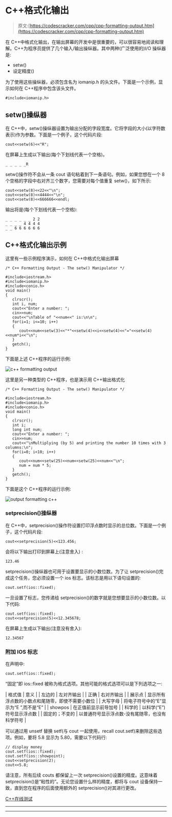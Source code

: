 # C++格式化输出

> 原文:[https://codescracker.com/cpp/cpp-formatting-output.htm](https://codescracker.com/cpp/cpp-formatting-output.htm)

在 C++中格式化输出，在输出屏幕的开发中是很重要的，可以很容易地阅读和理解。C++为程序员提供了几个输入/输出操纵器。其中两种(广泛使用的)I/O 操纵器是:

*   setw()
*   设定精度()

为了使用这些操纵器，必须包含名为 iomanip.h 的头文件。下面是一个示例，显示如何在 C++程序中包含该头文件。

```
#include<iomanip.h>
```

## setw()操纵器

在 C++中，setw()操纵器设置为输出分配的字段宽度。它将字段的大小(以字符数表示)作为参数。下面是一个例子，这个代码片段:

```
cout<<setw(6)<<"R";
```

在屏幕上生成以下输出(每个下划线代表一个空格)。

```
_ _ _ _ _R
```

setw()操作符不会从一条 cout 语句粘着到下一条语句。例如，如果您想在一个 8 个空格的字段中右对齐三个数字，您需要对每个值重复 setw()，如下所示:

```
cout<<setw(8)<<22<<"\n";
cout<<setw(8)<<4444<<"\n";
cout<<setw(8)<<666666<<endl;
```

输出将是(每个下划线代表一个空格):

```
_ _ _ _ _ _ 2 2
_ _ _ _ 4 4 4 4
_ _ 6 6 6 6 6 6
```

## C++格式化输出示例

这里有一些示例程序演示，如何在 C++中格式化输出屏幕

```
/* C++ Formatting Output - The setw() Manipulator */

#include<iostream.h>
#include<iomanip.h>
#include<conio.h>
void main()
{
   clrscr();
   int i, num;
   cout<<"Enter a number: ";
   cin>>num;
   cout<<"\nTable of "<<num<<" is:\n\n";
   for(i=1; i<=10; i++)
   {
      cout<<num<<setw(3)<<"*"<<setw(4)<<i<<setw(4)<<"="<<setw(4)<<num*i<<"\n";
   }
   getch();
}
```

下面是上述 C++程序的运行示例:

![c++ formatting output](../Images/ed0a4ba7065e8793a74ad3e06304091b.png)

这里是另一种类型的 C++程序，也是演示用 C++输出格式化

```
/* C++ Formatting Output - The setw() Manipulator */

#include<iostream.h>
#include<iomanip.h>
#include<conio.h>
void main()
{
   clrscr();
   int i;
   long int num;
   cout<<"Enter a number: ";
   cin>>num;
   cout<<"\nMultiplying (by 5) and printing the number 10 times with 3 columns:\n";
   for(i=0; i<10; i++)
   {
      cout<<num<<setw(25)<<num<<setw(25)<<num<<"\n";
      num = num * 5;
   }
   getch();
}
```

下面是这个 C++程序的运行示例:

![output formatting c++](../Images/51cd5758f367ef915950847ec662af8c.png)

### setprecision()操纵器

在 C++中，setprecision()操作符设置打印浮点数时显示的总位数。下面是一个例子，这个代码片段:

```
cout<<setprecision(5)<<123.456;
```

会将以下输出打印到屏幕上(注意舍入) :

```
123.46
```

setprecision()操纵器也可用于设置要显示的小数位数。为了让 setprecision()完成这个任务，您必须设置一个 ios 标志。该标志是用以下语句设置的:

```
cout.setf(ios::fixed);
```

一旦设置了标志，您传递给 setprecision()的数字就是您想要显示的小数位数。以下代码:

```
cout.setf(ios::fixed);
cout<<setprecision(5)<<12.345678;
```

在屏幕上生成以下输出(注意没有舍入):

```
12.34567
```

### 附加 IOS 标志

在声明中:

```
cout.setf(ios::fixed);
```

“固定”即 ios::fixed 被称为格式选项。其他可能的格式选项可以是下列选项之一:

| 格式值 | 意义 |
| 左边的 | 左对齐输出 |
| 正确 | 右对齐输出 |
| 展示点 | 显示所有浮点数的小数点和尾随零，即使不需要小数位 |
| 大写字母 | 将电子符号中的“E”显示为“E ”,而不是“E” |
| showpos | 在正值前显示前导加号 |
| 科学的 | 以科学(“E”)符号显示浮点数 |
| 固定的；不变的 | 以普通符号显示浮点数-没有尾随零，也没有科学符号 |

可以通过用 unsetf 替换 setf(与 cout 一起使用，recall cout.setf)来删除这些选项。例如，要将 5.8 显示为 5.80，需要以下代码行:

```
// display money
cout.setf(ios::fixed);
cout.setf(ios::showpoint);
cout<<setprecision(2);
cout<<5.8;
```

请注意，所有后续 couts 都保留上一次 setprecision()设置的精度。这意味着 setprecision()是“粘性的”。无论您设置什么样的精度，都将与 cout 设备保持一致，直到您在程序的后面使用额外的 setprecision()对其进行更改。

[C++在线测试](/exam/showtest.php?subid=3)

* * *

* * *